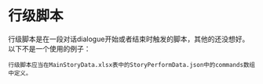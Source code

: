 # 行级脚本

行级脚本是在一段对话dialogue开始或者结束时触发的脚本，其他的还没想好。
以下不是一个使用的例子：
```text
行级脚本应当在MainStoryData.xlsx表中的StoryPerformData.json中的commands数组中定义。
```

